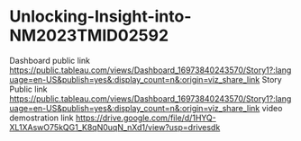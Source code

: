 # Unlocking-Insight-into-NM2023TMID02592


Dashboard public link https://public.tableau.com/views/Dashboard_16973840243570/Story1?:language=en-US&publish=yes&:display_count=n&:origin=viz_share_link
Story Public link https://public.tableau.com/views/Dashboard_16973840243570/Story1?:language=en-US&publish=yes&:display_count=n&:origin=viz_share_link
video demostration link https://drive.google.com/file/d/1HYQ-XL1XAswO75kQG1_K8qN0uqN_nXd1/view?usp=drivesdk
